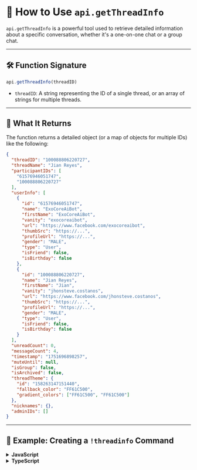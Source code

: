 # 📜 How to Use `api.getThreadInfo`

`api.getThreadInfo` is a powerful tool used to retrieve detailed information about a specific conversation, whether it's a one-on-one chat or a group chat.

---

## 🛠 Function Signature

```js
api.getThreadInfo(threadID)
```

* `threadID`: A string representing the ID of a single thread, or an array of strings for multiple threads.

---

## 📄 What It Returns

The function returns a detailed object (or a map of objects for multiple IDs) like the following:

```json
{
  "threadID": "100088806220727",
  "threadName": "Jian Reyes",
  "participantIDs": [
    "61576946051747",
    "100088806220727"
  ],
  "userInfo": [
    {
      "id": "61576946051747",
      "name": "ExoCoreAiBot",
      "firstName": "ExoCoreAiBot",
      "vanity": "exocoreaibot",
      "url": "https://www.facebook.com/exocoreaibot",
      "thumbSrc": "https://...",
      "profileUrl": "https://...",
      "gender": "MALE",
      "type": "User",
      "isFriend": false,
      "isBirthday": false
    },
    {
      "id": "100088806220727",
      "name": "Jian Reyes",
      "firstName": "Jian",
      "vanity": "jhonsteve.costanos",
      "url": "https://www.facebook.com/jhonsteve.costanos",
      "thumbSrc": "https://...",
      "profileUrl": "https://...",
      "gender": "MALE",
      "type": "User",
      "isFriend": false,
      "isBirthday": false
    }
  ],
  "unreadCount": 0,
  "messageCount": 4,
  "timestamp": "1751696898257",
  "muteUntil": null,
  "isGroup": false,
  "isArchived": false,
  "threadTheme": {
    "id": "158263147151440",
    "fallback_color": "FF61C500",
    "gradient_colors": ["FF61C500", "FF61C500"]
  },
  "nicknames": {},
  "adminIDs": []
}
```

---

## 💬 Example: Creating a `!threadinfo` Command

<details>
<summary><strong>JavaScript</strong></summary>

```javascript
/**
 * @typedef {Object} Event
 * @property {string} type
 * @property {string} threadID
 * @property {string} body
 */

api.listen(async (err, /** @type {Event} */ event) => {
  if (err) return console.error("Listen error:", err);

  if (event.type === "message" && event.body != null) {
    const messageBody = event.body.toLowerCase();

    if (messageBody === "!threadinfo") {
      try {
        console.log(`Getting info for thread: ${event.threadID}`);

        const threadInfo = await api.getThreadInfo(event.threadID);

        let response = `Thread Info for: ${threadInfo.threadName || 'this chat'}\n`;
        response += `- Thread ID: ${threadInfo.threadID}\n`;
        response += `- Is Group: ${threadInfo.isGroup}\n`;
        response += `- Participant Count: ${threadInfo.participantIDs.length}\n`;
        response += `- Message Count: ${threadInfo.messageCount}\n`;

        if (threadInfo.isGroup && threadInfo.adminIDs.length > 0) {
          response += `- Admin IDs: ${threadInfo.adminIDs.join(', ')}\n`;
        }

        api.sendMessageMqtt(response, event.threadID);

      } catch (/** @type {Error} */ e) {
        console.error("Failed to get thread info:", e);
        api.sendMessageMqtt("Sorry, I couldn't get info for this thread.", event.threadID);
      }
    }
  }
});
```

</details>

<details>
<summary><strong>TypeScript</strong></summary>

```ts
interface Event {
  type: string;
  threadID: string;
  body: string;
}

api.listen(async (err: Error | null, event: Event) => {
  if (err) return console.error("Listen error:", err);

  if (event.type === "message" && event.body != null) {
    const messageBody = event.body.toLowerCase();

    if (messageBody === "!threadinfo") {
      try {
        console.log(`Getting info for thread: ${event.threadID}`);

        const threadInfo = await api.getThreadInfo(event.threadID);

        let response = `Thread Info for: ${threadInfo.threadName || 'this chat'}\n`;
        response += `- Thread ID: ${threadInfo.threadID}\n`;
        response += `- Is Group: ${threadInfo.isGroup}\n`;
        response += `- Participant Count: ${threadInfo.participantIDs.length}\n`;
        response += `- Message Count: ${threadInfo.messageCount}\n`;

        if (threadInfo.isGroup && threadInfo.adminIDs.length > 0) {
          response += `- Admin IDs: ${threadInfo.adminIDs.join(', ')}\n`;
        }

        api.sendMessageMqtt(response, event.threadID);

      } catch (e: unknown) {
        if (e instanceof Error) {
          console.error("Failed to get thread info:", e);
        }
        api.sendMessageMqtt("Sorry, I couldn't get info for this thread.", event.threadID);
      }
    }
  }
});
```

</details>
